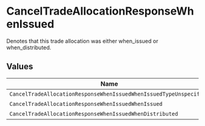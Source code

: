 # CancelTradeAllocationResponseWhenIssued

Denotes that this trade allocation was either when_issued or when_distributed.


## Values

| Name                                                               | Value                                                              |
| ------------------------------------------------------------------ | ------------------------------------------------------------------ |
| `CancelTradeAllocationResponseWhenIssuedWhenIssuedTypeUnspecified` | WHEN_ISSUED_TYPE_UNSPECIFIED                                       |
| `CancelTradeAllocationResponseWhenIssuedWhenIssued`                | WHEN_ISSUED                                                        |
| `CancelTradeAllocationResponseWhenIssuedWhenDistributed`           | WHEN_DISTRIBUTED                                                   |